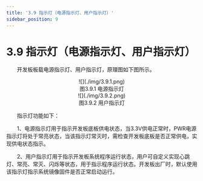 ```yaml
---
title: '3.9 指示灯（电源指示灯、用户指示灯）'
sidebar_position: 9
---
```


# 3.9 指示灯（电源指示灯、用户指示灯）

&emsp;&emsp;开发板板载电源指示灯、用户指示灯，原理图如下图所示。

<center>
![](./img/3.9.1.png)<br/>
图3.9.1 电源指示灯
</center>

<center>
![](./img/3.9.2.png)<br/>
图3.9.2 用户指示灯
</center>

&emsp;&emsp;指示灯功能如下：

&emsp;&emsp;1、电源指示灯用于指示开发板底板供电状态，当3.3V供电正常时，PWR电源指示灯将处于常亮状态，当该指示灯常灭时，需检查开发板底板是否正常供电，实现供电状态指示。

&emsp;&emsp;2、用户指示灯用于指示开发板系统程序运行状态，用户可自定义实现心跳灯、常亮、常灭、闪烁等状态，用于指示程序运行状态。开发板出厂时，默认使用该指示灯指示系统镜像固件是否正常启动运行。

















